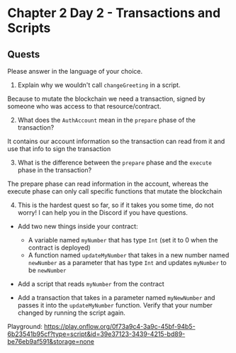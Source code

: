 # Chapter 2 Day 2 - Transactions and Scripts

## Quests

Please answer in the language of your choice.

1. Explain why we wouldn't call `changeGreeting` in a script.

Because to mutate the blockchain we need a transaction, signed by someone who was access to that resource/contract.

2. What does the `AuthAccount` mean in the `prepare` phase of the transaction?

It contains our account information so the transaction can read from it and use that info to sign the transaction

3. What is the difference between the `prepare` phase and the `execute` phase in the transaction?

The prepare phase can read information in the account, whereas the execute phase can only call specific functions that mutate the blockchain

4. This is the hardest quest so far, so if it takes you some time, do not worry! I can help you in the Discord if you have questions.

- Add two new things inside your contract:
    - A variable named `myNumber` that has type `Int` (set it to 0 when the contract is deployed)
    - A function named `updateMyNumber` that takes in a new number named `newNumber` as a parameter that has type `Int` and updates `myNumber` to be `newNumber`

- Add a script that reads `myNumber` from the contract

- Add a transaction that takes in a parameter named `myNewNumber` and passes it into the `updateMyNumber` function. Verify that your number changed by running the script again.

Playground: https://play.onflow.org/0f73a9c4-3a9c-45bf-94b5-6b23541b95cf?type=script&id=39e37123-3439-4215-bd89-be76eb9af591&storage=none
